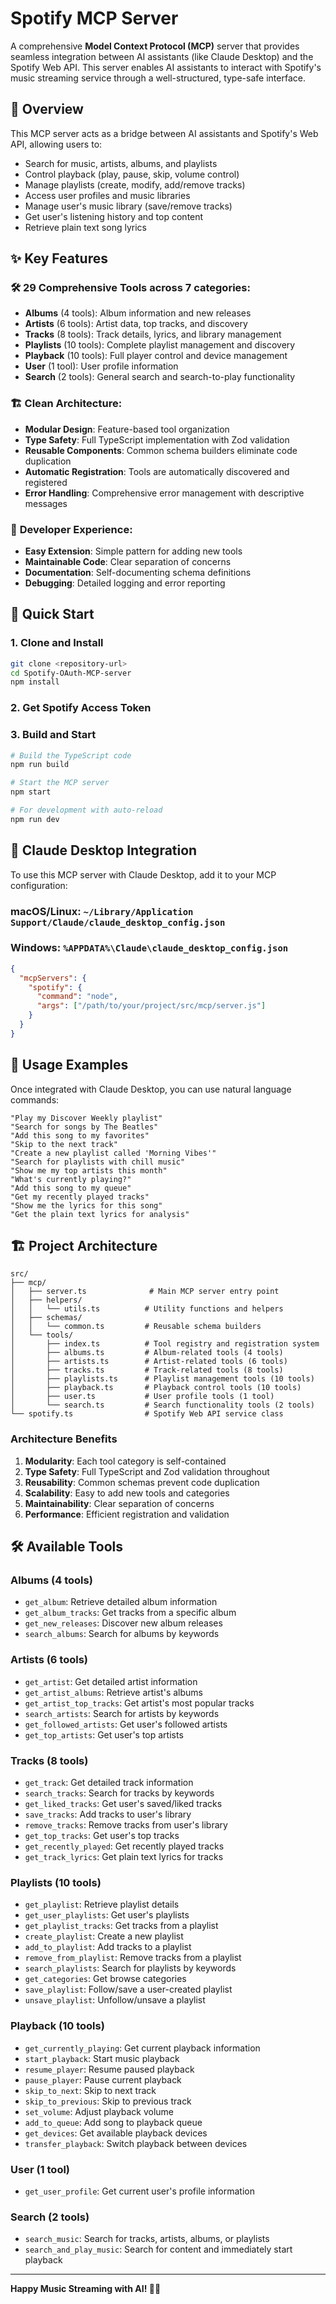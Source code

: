 # Spotify MCP Server

A comprehensive **Model Context Protocol (MCP)** server that provides seamless integration between AI assistants (like Claude Desktop) and the Spotify Web API. This server enables AI assistants to interact with Spotify's music streaming service through a well-structured, type-safe interface.

## 🎵 Overview

This MCP server acts as a bridge between AI assistants and Spotify's Web API, allowing users to:

- Search for music, artists, albums, and playlists
- Control playback (play, pause, skip, volume control)
- Manage playlists (create, modify, add/remove tracks)
- Access user profiles and music libraries
- Manage user's music library (save/remove tracks)
- Get user's listening history and top content
- Retrieve plain text song lyrics

## ✨ Key Features

### 🛠️ **29 Comprehensive Tools** across 7 categories:

- **Albums** (4 tools): Album information and new releases
- **Artists** (6 tools): Artist data, top tracks, and discovery
- **Tracks** (8 tools): Track details, lyrics, and library management
- **Playlists** (10 tools): Complete playlist management and discovery
- **Playback** (10 tools): Full player control and device management
- **User** (1 tool): User profile information
- **Search** (2 tools): General search and search-to-play functionality

### 🏗️ **Clean Architecture**:

- **Modular Design**: Feature-based tool organization
- **Type Safety**: Full TypeScript implementation with Zod validation
- **Reusable Components**: Common schema builders eliminate code duplication
- **Automatic Registration**: Tools are automatically discovered and registered
- **Error Handling**: Comprehensive error management with descriptive messages

### 🔧 **Developer Experience**:

- **Easy Extension**: Simple pattern for adding new tools
- **Maintainable Code**: Clear separation of concerns
- **Documentation**: Self-documenting schema definitions
- **Debugging**: Detailed logging and error reporting

## 🚀 Quick Start

### 1. Clone and Install

```bash
git clone <repository-url>
cd Spotify-OAuth-MCP-server
npm install
```

### 2. Get Spotify Access Token

### 3. Build and Start

```bash
# Build the TypeScript code
npm run build

# Start the MCP server
npm start

# For development with auto-reload
npm run dev
```

## 🔧 Claude Desktop Integration

To use this MCP server with Claude Desktop, add it to your MCP configuration:

### macOS/Linux: `~/Library/Application Support/Claude/claude_desktop_config.json`

### Windows: `%APPDATA%\Claude\claude_desktop_config.json`

```json
{
  "mcpServers": {
    "spotify": {
      "command": "node",
      "args": ["/path/to/your/project/src/mcp/server.js"]
    }
  }
}
```

## 📖 Usage Examples

Once integrated with Claude Desktop, you can use natural language commands:

```
"Play my Discover Weekly playlist"
"Search for songs by The Beatles"
"Add this song to my favorites"
"Skip to the next track"
"Create a new playlist called 'Morning Vibes'"
"Search for playlists with chill music"
"Show me my top artists this month"
"What's currently playing?"
"Add this song to my queue"
"Get my recently played tracks"
"Show me the lyrics for this song"
"Get the plain text lyrics for analysis"
```

## 🏗️ Project Architecture

```
src/
├── mcp/
│   ├── server.ts              # Main MCP server entry point
│   ├── helpers/
│   │   └── utils.ts          # Utility functions and helpers
│   ├── schemas/
│   │   └── common.ts         # Reusable schema builders
│   └── tools/
│       ├── index.ts          # Tool registry and registration system
│       ├── albums.ts         # Album-related tools (4 tools)
│       ├── artists.ts        # Artist-related tools (6 tools)
│       ├── tracks.ts         # Track-related tools (8 tools)
│       ├── playlists.ts      # Playlist management tools (10 tools)
│       ├── playback.ts       # Playback control tools (10 tools)
│       ├── user.ts           # User profile tools (1 tool)
│       └── search.ts         # Search functionality tools (2 tools)
└── spotify.ts                # Spotify Web API service class
```

### Architecture Benefits

1. **Modularity**: Each tool category is self-contained
2. **Type Safety**: Full TypeScript and Zod validation throughout
3. **Reusability**: Common schemas prevent code duplication
4. **Scalability**: Easy to add new tools and categories
5. **Maintainability**: Clear separation of concerns
6. **Performance**: Efficient registration and validation

## 🛠️ Available Tools

### Albums (4 tools)

- `get_album`: Retrieve detailed album information
- `get_album_tracks`: Get tracks from a specific album
- `get_new_releases`: Discover new album releases
- `search_albums`: Search for albums by keywords

### Artists (6 tools)

- `get_artist`: Get detailed artist information
- `get_artist_albums`: Retrieve artist's albums
- `get_artist_top_tracks`: Get artist's most popular tracks
- `search_artists`: Search for artists by keywords
- `get_followed_artists`: Get user's followed artists
- `get_top_artists`: Get user's top artists

### Tracks (8 tools)

- `get_track`: Get detailed track information
- `search_tracks`: Search for tracks by keywords
- `get_liked_tracks`: Get user's saved/liked tracks
- `save_tracks`: Add tracks to user's library
- `remove_tracks`: Remove tracks from user's library
- `get_top_tracks`: Get user's top tracks
- `get_recently_played`: Get recently played tracks
- `get_track_lyrics`: Get plain text lyrics for tracks

### Playlists (10 tools)

- `get_playlist`: Retrieve playlist details
- `get_user_playlists`: Get user's playlists
- `get_playlist_tracks`: Get tracks from a playlist
- `create_playlist`: Create a new playlist
- `add_to_playlist`: Add tracks to a playlist
- `remove_from_playlist`: Remove tracks from a playlist
- `search_playlists`: Search for playlists by keywords
- `get_categories`: Get browse categories
- `save_playlist`: Follow/save a user-created playlist
- `unsave_playlist`: Unfollow/unsave a playlist

### Playback (10 tools)

- `get_currently_playing`: Get current playback information
- `start_playback`: Start music playback
- `resume_player`: Resume paused playback
- `pause_player`: Pause current playback
- `skip_to_next`: Skip to next track
- `skip_to_previous`: Skip to previous track
- `set_volume`: Adjust playback volume
- `add_to_queue`: Add song to playback queue
- `get_devices`: Get available playback devices
- `transfer_playback`: Switch playback between devices

### User (1 tool)

- `get_user_profile`: Get current user's profile information

### Search (2 tools)

- `search_music`: Search for tracks, artists, albums, or playlists
- `search_and_play_music`: Search for content and immediately start playback

---

**Happy Music Streaming with AI! 🎵🤖**
